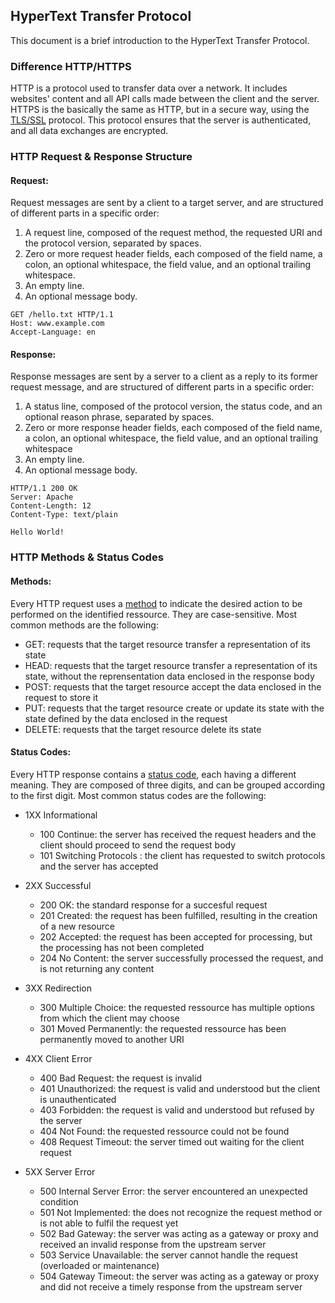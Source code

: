 ## HyperText Transfer Protocol

This document is a brief introduction to the HyperText Transfer Protocol.

### Difference HTTP/HTTPS

HTTP is a protocol used to transfer data over a network. It includes websites' content and all API calls made between the client and the server. HTTPS is the basically the same as HTTP, but in a secure way, using the [TLS/SSL](https://en.wikipedia.org/wiki/Transport_Layer_Security) protocol. This protocol ensures that the server is authenticated, and all data exchanges are encrypted.

### HTTP Request & Response Structure

#### Request:

Request messages are sent by a client to a target server, and are structured of different parts in a specific order:

1. A request line, composed of the request method, the requested URI and the protocol version, separated by spaces.
2. Zero or more request header fields, each composed of the field name, a colon, an optional whitespace, the field value, and an optional trailing whitespace.
3. An empty line.
4. An optional message body.

```
GET /hello.txt HTTP/1.1
Host: www.example.com
Accept-Language: en
```

#### Response:

Response messages are sent by a server to a client as a reply to its former request message, and are structured of different parts in a specific order:

1. A status line, composed of the protocol version, the status code, and an optional reason phrase, separated by spaces.
2. Zero or more response header fields, each composed of the field name, a colon, an optional whitespace, the field value, and an optional trailing whitespace
3. An empty line.
4. An optional message body.

```
HTTP/1.1 200 OK
Server: Apache
Content-Length: 12
Content-Type: text/plain

Hello World!
```

### HTTP Methods & Status Codes

#### Methods:

Every HTTP request uses a [method](https://en.wikipedia.org/wiki/HTTP#Request_methods) to indicate the desired action to be performed on the identified ressource. They are case-sensitive. Most common methods are the following:

- GET: requests that the target resource transfer a representation of its state
- HEAD: requests that the target resource transfer a representation of its state, without the reprensentation data enclosed in the response body
- POST: requests that the target resource accept the data enclosed in the request to store it
- PUT: requests that the target resource create or update its state with the state defined by the data enclosed in the request
- DELETE: requests that the target resource delete its state

#### Status Codes:

Every HTTP response contains a [status code](https://en.wikipedia.org/wiki/List_of_HTTP_status_codes), each having a different meaning. They are composed of three digits, and can be grouped according to the first digit. Most common status codes are the following:

- 1XX Informational

	- 100 Continue: the server has received the request headers and the client should proceed to send the request body
	- 101 Switching Protocols : the client has requested to switch protocols and the server has accepted

- 2XX Successful

	- 200 OK: the standard response for a succesful request
	- 201 Created: the request has been fulfilled, resulting in the creation of a new resource
	- 202 Accepted: the request has been accepted for processing, but the processing has not been completed
	- 204 No Content: the server successfully processed the request, and is not returning any content

- 3XX Redirection

	- 300 Multiple Choice: the requested ressource has multiple options from which the client may choose
	- 301 Moved Permanently: the requested ressource has been permanently moved to another URI

- 4XX Client Error

	- 400 Bad Request: the request is invalid
	- 401 Unauthorized: the request is valid and understood but the client is unauthenticated
	- 403 Forbidden: the request is valid and understood but refused by the server
	- 404 Not Found: the requested ressource could not be found
	- 408 Request Timeout: the server timed out waiting for the client request

- 5XX Server Error

	- 500 Internal Server Error: the server encountered an unexpected condition
	- 501 Not Implemented: the does not recognize the request method or is not able to fulfil the request yet
	- 502 Bad Gateway: the server was acting as a gateway or proxy and received an invalid response from the upstream server
	- 503 Service Unavailable: the server cannot handle the request (overloaded or maintenance)
	- 504 Gateway Timeout: the server was acting as a gateway or proxy and did not receive a timely response from the upstream server
